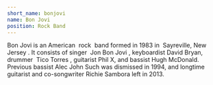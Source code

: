 ```yaml
---
short_name: bonjovi
name: Bon Jovi
position: Rock Band
---
```

Bon Jovi is an American  rock  band formed in 1983 in  Sayreville, New Jersey . It consists of singer  Jon Bon Jovi , keyboardist David Bryan, drummer  Tico Torres , guitarist Phil X, and bassist Hugh McDonald. Previous bassist Alec John Such was dismissed in 1994, and longtime guitarist and co-songwriter Richie Sambora left in 2013.